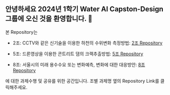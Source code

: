 ## 안녕하세요 2024년 1학기 Water AI Capston-Design 그룹에 오신 것을 환영합니다. 👋

본 Repository는 

- 2조: CCTV와 같은 신기술을 이용한 하천의 수위변화 측정방법: [2조 Repository](https://github.com/Water-AI-Capstone-Design-KM-Univ/group-2)

- 5조: 드론영상을 이용한 콘트리트 댐의 크랙추출방법: [5조 Repository](https://github.com/Water-AI-Capstone-Design-KM-Univ/group-5)

- 8조: 서울시의 미래 용수수요 또는 변화예측, 변화에 대한 대응방안: [8조 Repository](https://github.com/Water-AI-Capstone-Design-KM-Univ/group-8)

에 대한 과제수행 및 공유를 위한 공간입니다. 조별 과제명 옆의 Repository Link를 클릭해주세요.

<!--

**Here are some ideas to get you started:**

🙋‍♀️ A short introduction - what is your organization all about?
🌈 Contribution guidelines - how can the community get involved?
👩‍💻 Useful resources - where can the community find your docs? Is there anything else the community should know?
🍿 Fun facts - what does your team eat for breakfast?
🧙 Remember, you can do mighty things with the power of [Markdown](https://docs.github.com/github/writing-on-github/getting-started-with-writing-and-formatting-on-github/basic-writing-and-formatting-syntax)
-->
